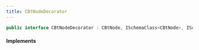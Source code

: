 ```yaml
---
title: CBtNodeDecorator
---
```


```csharp
public interface CBtNodeDecorator : CBtNode, ISchemaClass<CBtNode>, ISchemaClass<CBtNodeDecorator>, ISchemaField, ISchemaClass, INativeHandle
```

#### Implements

